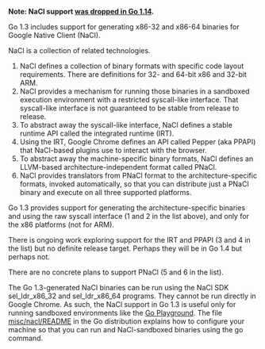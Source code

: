 **Note: NaCl support [was dropped in Go 1.14](https://go.dev/doc/go1.14#nacl).**

Go 1.3 includes support for generating x86-32 and x86-64 binaries for Google Native Client (NaCl).

NaCl is a collection of related technologies.

  1. NaCl defines a collection of binary formats with specific code layout requirements. There are definitions for 32- and 64-bit x86 and 32-bit ARM.
  1. NaCl provides a mechanism for running those binaries in a sandboxed execution environment with a restricted syscall-like interface. That syscall-like interface is not guaranteed to be stable from release to release.
  1. To abstract away the syscall-like interface, NaCl defines a stable runtime API called the integrated runtime (IRT).
  1. Using the IRT, Google Chrome defines an API called Pepper (aka PPAPI) that NaCl-based plugins use to interact with the browser.
  1. To abstract away the machine-specific binary formats, NaCl defines an LLVM-based architecture-independent format called PNaCl.
  1. NaCl provides translators from PNaCl format to the architecture-specific formats, invoked automatically, so that you can distribute just a PNaCl binary and execute on all three supported platforms.

Go 1.3 provides support for generating the architecture-specific binaries and using the raw syscall interface (1 and 2 in the list above), and only for the x86 platforms (not for ARM).

There is ongoing work exploring support for the IRT and PPAPI (3 and 4 in the list) but no definite release target. Perhaps they will be in Go 1.4 but perhaps not.

There are no concrete plans to support PNaCl (5 and 6 in the list).

The Go 1.3-generated NaCl binaries can be run using the NaCl SDK sel\_ldr\_x86\_32 and sel\_ldr\_x86\_64 programs. They cannot be run directly in Google Chrome. As such, the NaCl support in Go 1.3 is useful only for running sandboxed environments like the [Go Playground](https://go.dev/play/). The file [misc/nacl/README](http://golang.org/misc/nacl/README) in the Go distribution explains how to configure your machine so that you can run and NaCl-sandboxed binaries using the go command.
